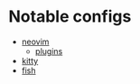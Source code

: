 # Notable configs
- [neovim](/.config/nvim)
  - [plugins](/.config/nvim/lua/plugins)
- [kitty](/.config/kitty)
- [fish](/.config/fish)
